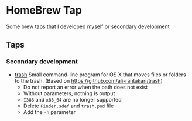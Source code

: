 # HomeBrew Tap

Some brew taps that I developed myself or secondary development

## Taps

### Secondary development

- [trash](https://github.com/BlackHole1/trash) Small command-line program for OS X that moves files or folders to the trash. (Based on https://github.com/ali-rantakari/trash)
    - Do not report an error when the path does not exist
    - Without parameters, nothing is output
    - `I386` and `x86_64` are no longer supported
    - Delete `Finder.sdef` and `trash.pod` file
    - Add the `-h` parameter
